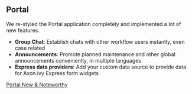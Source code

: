 ## Portal

We re-styled the Portal  application completely and implemented a lot of new features.
 
 * __Group Chat__: Establish chats with other workflow users instantly, even case related
 * __Announcements__: Promote planned maintenance and other global announcements conveniently, in multiple languages
 * __Express data providers__: Add your custom data source to provide data for Axon.ivy Express form widgets

<div class="short-links">
	<a href="/portal/8.0/doc/portal-developer-guide/introduction/index.html#new-and-noteworthy" target="_blank" rel="noopener noreferrer">
	  <i class="fas fa-book"></i> Portal New & Noteworthy
	</a>
</div>
